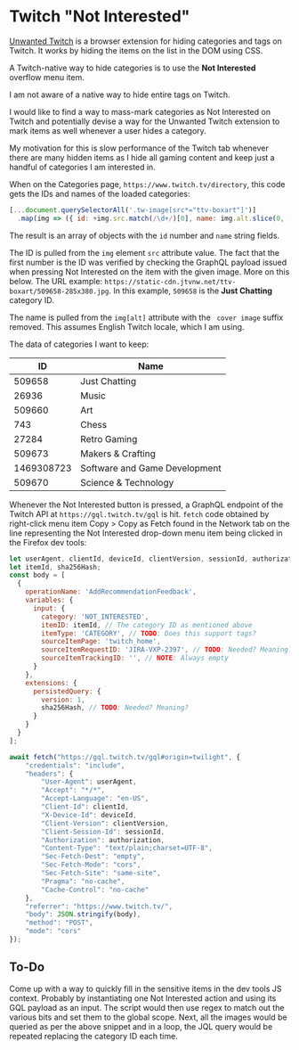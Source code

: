 # Twitch "Not Interested"

[Unwanted Twitch](https://github.com/kwaschny/unwanted-twitch) is a browser
extension for hiding categories and tags on Twitch. It works by hiding the
items on the list in the DOM using CSS.

A Twitch-native way to hide categories is to use the **Not Interested** overflow
menu item.

I am not aware of a native way to hide entire tags on Twitch.

I would like to find a way to mass-mark categories as Not Interested on Twitch
and potentially devise a way for the Unwanted Twitch extension to mark items as
well whenever a user hides a category.

My motivation for this is slow performance of the Twitch tab whenever there are
many hidden items as I hide all gaming content and keep just a handful of
categories I am interested in.

When on the Categories page, `https://www.twitch.tv/directory`, this code gets
the IDs and names of the loaded categories:

```js
[...document.querySelectorAll('.tw-image[src*="ttv-boxart"]')]
  .map(img => ({ id: +img.src.match(/\d+/)[0], name: img.alt.slice(0, -' cover image'.length) }))
```

The result is an array of objects with the `id` number and `name` string fields.

The ID is pulled from the `img` element `src` attribute value. The fact that the
first number is the ID was verified by checking the GraphQL payload issued when
pressing Not Interested on the item with the given image. More on this below.
The URL example: `https://static-cdn.jtvnw.net/ttv-boxart/509658-285x380.jpg`.
In this example, `509658` is the **Just Chatting** category ID.

The name is pulled from the `img[alt]` attribute with the ` cover image` suffix
removed. This assumes English Twitch locale, which I am using.

The data of categories I want to keep:

| ID         | Name                          |
|------------|-------------------------------|
| 509658     | Just Chatting                 |
| 26936      | Music                         |
| 509660     | Art                           |
| 743        | Chess                         |
| 27284      | Retro Gaming                  |
| 509673     | Makers & Crafting             |
| 1469308723 | Software and Game Development |
| 509670     | Science & Technology          |

Whenever the Not Interested button is pressed, a GraphQL endpoint of the Twitch
API at `https://gql.twitch.tv/gql` is hit. `fetch` code obtained by right-click
menu item Copy > Copy as Fetch found in the Network tab on the line representing
the Not Interested drop-down menu item being clicked in the Firefox dev tools:

```js
let userAgent, clientId, deviceId, clientVersion, sessionId, authorization;
let itemId, sha256Hash;
const body = [
  {
    operationName: 'AddRecommendationFeedback',
    variables: {
      input: {
        category: 'NOT_INTERESTED',
        itemID: itemId, // The category ID as mentioned above
        itemType: 'CATEGORY', // TODO: Does this support tags?
        sourceItemPage: 'twitch_home',
        sourceItemRequestID: 'JIRA-VXP-2397', // TODO: Needed? Meaning?
        sourceItemTrackingID: '', // NOTE: Always empty
      }
    },
    extensions: {
      persistedQuery: {
        version: 1,
        sha256Hash, // TODO: Needed? Meaning?
      }
    }
  }
];

await fetch("https://gql.twitch.tv/gql#origin=twilight", {
    "credentials": "include",
    "headers": {
        "User-Agent": userAgent,
        "Accept": "*/*",
        "Accept-Language": "en-US",
        "Client-Id": clientId,
        "X-Device-Id": deviceId,
        "Client-Version": clientVersion,
        "Client-Session-Id": sessionId,
        "Authorization": authorization,
        "Content-Type": "text/plain;charset=UTF-8",
        "Sec-Fetch-Dest": "empty",
        "Sec-Fetch-Mode": "cors",
        "Sec-Fetch-Site": "same-site",
        "Pragma": "no-cache",
        "Cache-Control": "no-cache"
    },
    "referrer": "https://www.twitch.tv/",
    "body": JSON.stringify(body),
    "method": "POST",
    "mode": "cors"
});
```

## To-Do

Come up with a way to quickly fill in the sensitive items in the dev tools JS
context. Probably by instantiating one Not Interested action and using its GQL
payload as an input. The script would then use regex to match out the various
bits and set them to the global scope. Next, all the images would be queried as
per the above snippet and in a loop, the JQL query would be repeated replacing
the category ID each time.
